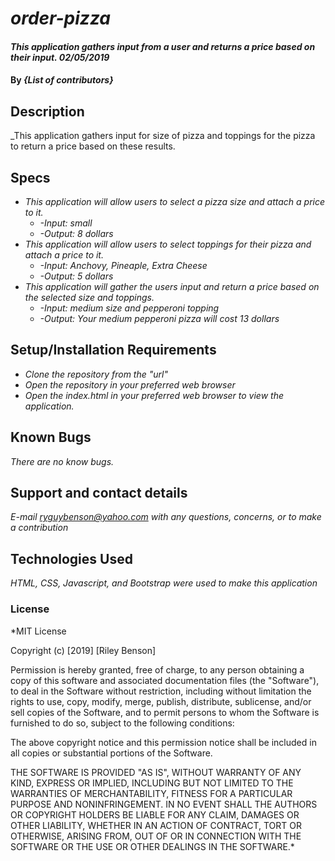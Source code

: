 # _order-pizza_

####  _This application gathers input from a user and returns a price based on their input. 02/05/2019_

#### By _**{List of contributors}**_

## Description

_This application gathers input for size of pizza and toppings for the pizza to return a price based on these results.

## Specs
* _This application will allow users to select a pizza size and attach a price to it._
  * _-Input: small_
  * _-Output: 8 dollars_
* _This application will allow users to select toppings for their pizza and attach a price to it._
  * _-Input: Anchovy, Pineaple, Extra Cheese_
  * _-Output: 5 dollars_
* _This application will gather the users input and return a price based on the selected size and toppings._
  * _-Input: medium size and pepperoni topping_
  * _-Output: Your medium pepperoni pizza will cost 13 dollars_

## Setup/Installation Requirements

* _Clone the repository from the "url"_
* _Open the repository in your preferred web browser_
* _Open the index.html in your preferred web browser to view the application._



## Known Bugs

_There are no know bugs._

## Support and contact details

_E-mail ryguybenson@yahoo.com with any questions, concerns, or to make a contribution_

## Technologies Used

_HTML, CSS, Javascript, and Bootstrap were used to make this application_

### License

*MIT License

Copyright (c) [2019] [Riley Benson]

Permission is hereby granted, free of charge, to any person obtaining a copy of this software and associated documentation files (the "Software"), to deal in the Software without restriction, including without limitation the rights to use, copy, modify, merge, publish, distribute, sublicense, and/or sell copies of the Software, and to permit persons to whom the Software is furnished to do so, subject to the following conditions:

The above copyright notice and this permission notice shall be included in all copies or substantial portions of the Software.

THE SOFTWARE IS PROVIDED "AS IS", WITHOUT WARRANTY OF ANY KIND, EXPRESS OR IMPLIED, INCLUDING BUT NOT LIMITED TO THE WARRANTIES OF MERCHANTABILITY, FITNESS FOR A PARTICULAR PURPOSE AND NONINFRINGEMENT. IN NO EVENT SHALL THE AUTHORS OR COPYRIGHT HOLDERS BE LIABLE FOR ANY CLAIM, DAMAGES OR OTHER LIABILITY, WHETHER IN AN ACTION OF CONTRACT, TORT OR OTHERWISE, ARISING FROM, OUT OF OR IN CONNECTION WITH THE SOFTWARE OR THE USE OR OTHER DEALINGS IN THE SOFTWARE.*
